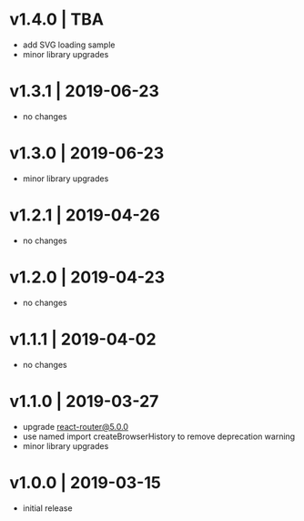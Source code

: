 # v1.4.0 | TBA
* add SVG loading sample
* minor library upgrades

# v1.3.1 | 2019-06-23
* no changes

# v1.3.0 | 2019-06-23
* minor library upgrades

# v1.2.1 | 2019-04-26
* no changes

# v1.2.0 | 2019-04-23
* no changes

# v1.1.1 | 2019-04-02
* no changes

# v1.1.0 | 2019-03-27
* upgrade react-router@5.0.0
* use named import createBrowserHistory to remove deprecation warning
* minor library upgrades

# v1.0.0 | 2019-03-15
* initial release
